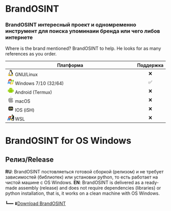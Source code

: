 # BrandOSINT
### BrandOSINT интересный проект и одномременно инструмент для поиска упоминаии бренда или чего либов интернете

Where is the brand mentioned? BrandOSINT to help.
He looks for as many references as you order.

| Платформа             | Поддержка |
|-----------------------|:---------:|
| <img src="https://github.com/saivan4ick/BrandOSINT/blob/main/icons/Linux.png" width="5%" /> GNU/Linux             |     ❌    |
| <img src="https://github.com/saivan4ick/BrandOSINT/blob/main/icons/Windows.png" width="5%" /> Windows 7/10 (32/64)  |     ✅    |
| <img src="https://github.com/saivan4ick/BrandOSINT/blob/main/icons/Android.png" width="5%" /> Android (Termux)      |     ❌    |
| <img src="https://github.com/saivan4ick/BrandOSINT/blob/main/icons/macOS.png" width="5%" /> macOS                 |     ❌    |
| <img src="https://github.com/saivan4ick/BrandOSINT/blob/main/icons/IOS.png" width="5%" /> IOS (iSH)                   |     ❌    |
| <img src="https://github.com/saivan4ick/BrandOSINT/blob/main/icons/WSL.png" width="5%" /> WSL                   |     ❌    | 

# BrandOSINT for OS Windows

## Релиз/Release
**RU**: BrandOSINT постовляеться готовой сборкой (релизом) и не требует зависимостей (библиотек) или установки python, то есть работает на чистой машине с OS Windows.
**EN**: BrandOSINT is delivered as a ready-made assembly (release) and does not require dependencies (libraries) or python installation, that is, it works on a clean machine with OS Windows.

┗━━ ⬇️[Download BrandOSINT](https://github.com/saivan4ick/BrandOSINT/releases "скачать готовую сборку BrandOSINT для Windows")
